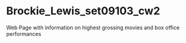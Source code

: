 # Brockie_Lewis_set09103_cw2
Web Page with information on highest grossing movies and box office performances
